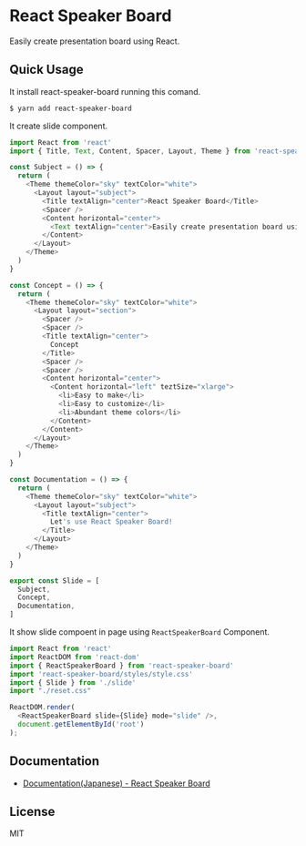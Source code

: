 # React Speaker Board
Easily create presentation board using React.

## Quick Usage
It install react-speaker-board running this comand.
```sh
$ yarn add react-speaker-board
```

It create slide component.
```js
import React from 'react'
import { Title, Text, Content, Spacer, Layout, Theme } from 'react-speaker-board'

const Subject = () => {
  return (
    <Theme themeColor="sky" textColor="white">
      <Layout layout="subject">
        <Title textAlign="center">React Speaker Board</Title>
        <Spacer />
        <Content horizontal="center">
          <Text textAlign="center">Easily create presentation board using React.</Text>
        </Content>
      </Layout>
    </Theme>
  )
}

const Concept = () => {
  return (
    <Theme themeColor="sky" textColor="white">
      <Layout layout="section">
        <Spacer />
        <Spacer />
        <Title textAlign="center">
          Concept
        </Title>
        <Spacer />
        <Spacer />
        <Content horizontal="center">
          <Content horizontal="left" teztSize="xlarge">
            <li>Easy to make</li>
            <li>Easy to customize</li>
            <li>Abundant theme colors</li>
          </Content>
        </Content>
      </Layout>
    </Theme>
  )
}

const Documentation = () => {
  return (
    <Theme themeColor="sky" textColor="white">
      <Layout layout="subject">
        <Title textAlign="center">
          Let's use React Speaker Board!
        </Title>
      </Layout>
    </Theme>
  )
}

export const Slide = [
  Subject,
  Concept,
  Documentation,
]

```

It show slide compoent in page using `ReactSpeakerBoard` Component.
```js
import React from 'react'
import ReactDOM from 'react-dom'
import { ReactSpeakerBoard } from 'react-speaker-board'
import 'react-speaker-board/styles/style.css'
import { Slide } from './slide'
import "./reset.css"

ReactDOM.render(
  <ReactSpeakerBoard slide={Slide} mode="slide" />,
  document.getElementById('root')
);
```

## Documentation
- [Documentation(Japanese) - React Speaker Board](https://react-speaker-board-website.vercel.app/docs/ja/introduction)

## License
MIT

